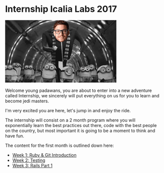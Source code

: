 # Internship Icalia Labs 2017

![kuri-minions.gif](kuri-minions.gif)

Welcome young padawans, you are about to enter into a new adventure called Internship, we sincerely will put everything on us for you to learn and become jedi masters.

I'm very excited you are here, let's jump in and enjoy the ride.

The internship will consist on a 2 month program where you will exponentially learn the best practices out there, code with the best people on the country, but most important it is going to be a moment to think and have fun.

The content for the first month is outlined down here:

* [Week 1: Ruby & Git Introduction](https://github.com/Internship2017/week1)
* [Week 2: Testing](https://github.com/Internship2017/week2)
* [Week 3: Rails Part 1](https://github.com/Internship2017/week3)